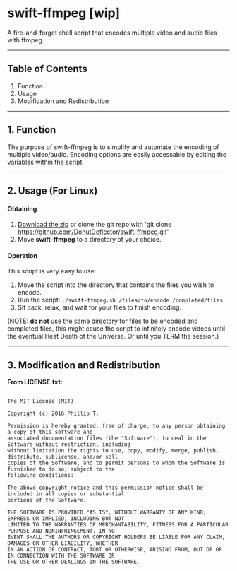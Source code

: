 # swift-ffmpeg [wip]
A fire-and-forget shell script that encodes multiple video and audio files with ffmpeg.

___

## Table of Contents
1. Function
2. Usage
3. Modification and Redistribution

___

## 1. Function

The purpose of swift-ffmpeg is to simplify and automate the encoding of multiple 
video/audio. Encoding options are easily accessable by editing the variables within the
script.

___

## 2. Usage (For Linux)

#### Obtaining 
  1. [Download the zip](https://github.com/DonutDeflector/swift-ffmpeg/archive/master.zip) or clone the git repo with 'git clone https://github.com/DonutDeflector/swift-ffmpeg.git'
  2. Move **swift-ffmpeg** to a directory of your choice.

#### Operation
This script is very easy to use:
  1. Move the script into the directory that contains the files you wish to encode.
  2. Run the script: `./swift-ffmpeg.sh /files/to/encode /completed/files`
  3. Sit back, relax, and wait for your files to finish encoding.
  
(NOTE: **do not** use the same directory for files to be encoded and completed files, this might cause the script to infinitely encode videos until the eventual Heat Death of the Universe. Or until you TERM the session.)
___

## 3. Modification and Redistribution

**From LICENSE.txt:**

```

The MIT License (MIT)

Copyright (c) 2016 Phillip T.

Permission is hereby granted, free of charge, to any person obtaining a copy of this software and
associated documentation files (the "Software"), to deal in the Software without restriction, including
without limitation the rights to use, copy, modify, merge, publish, distribute, sublicense, and/or sell
copies of the Software, and to permit persons to whom the Software is furnished to do so, subject to the
following conditions:

The above copyright notice and this permission notice shall be included in all copies or substantial
portions of the Software.

THE SOFTWARE IS PROVIDED "AS IS", WITHOUT WARRANTY OF ANY KIND, EXPRESS OR IMPLIED, INCLUDING BUT NOT
LIMITED TO THE WARRANTIES OF MERCHANTABILITY, FITNESS FOR A PARTICULAR PURPOSE AND NONINFRINGEMENT. IN NO
EVENT SHALL THE AUTHORS OR COPYRIGHT HOLDERS BE LIABLE FOR ANY CLAIM, DAMAGES OR OTHER LIABILITY, WHETHER
IN AN ACTION OF CONTRACT, TORT OR OTHERWISE, ARISING FROM, OUT OF OR IN CONNECTION WITH THE SOFTWARE OR
THE USE OR OTHER DEALINGS IN THE SOFTWARE.

```



